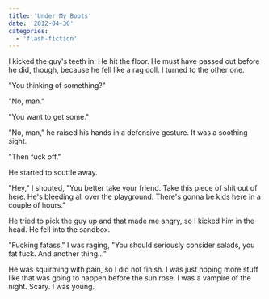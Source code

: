 ```yaml
---
title: 'Under My Boots'
date: '2012-04-30'
categories:
  - 'flash-fiction'
---
```


I kicked the guy's teeth in. He hit the floor. He must have passed out before he
did, though, because he fell like a rag doll. I turned to the other one.

"You thinking of something?"

"No, man."

"You want to get some."

"No, man," he raised his hands in a defensive gesture. It was a soothing sight.

"Then fuck off."

He started to scuttle away.

"Hey," I shouted, "You better take your friend. Take this piece of shit out of
here. He's bleeding all over the playground. There's gonna be kids here in a
couple of hours."

He tried to pick the guy up and that made me angry, so I kicked him in the head.
He fell into the sandbox.

"Fucking fatass," I was raging, "You should seriously consider salads, you fat
fuck. And another thing..."

He was squirming with pain, so I did not finish. I was just hoping more stuff
like that was going to happen before the sun rose. I was a vampire of the night.
Scary. I was young.
